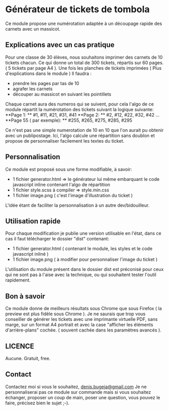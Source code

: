 # Générateur de tickets de tombola

Ce module propose une numérotation adaptée à un découpage rapide des carnets avec un massicot.

## Explications avec un cas pratique

Pour une classe de 30 élèves, nous souhaitons imprimer des carnets de 10 tickets chacun.
Ce qui donne un total de 300 tickets, répartis sur 60 pages. ( 5 tickets par page A4 ).
Une fois les planches de tickets imprimées ( Plus d'explications dans le module )
Il faudra :
- prendre les pages par tas de 10
- agrafer les carnets
- découper au massicot en suivant les pointillets

Chaque carnet aura des numeros qui se suivent, pour cela l'algo de ce module répartit la numérotation des tickets suivant la logique suivante:
**Page 1: **
\#1, #11, #21, #31, #41
**Page 2: **
\#2, #12, #22, #32, #42
...
**Page 55 ( par exemple): **
\#255, #265, #275, #285, #295

Ce n'est pas une simple numerotation de 10 en 10 que l'on aurait pu obtenir avec un publipostage.
Ici, l'algo calcule une répartition sans doublon et propose de personnaliser facilement les textes du ticket.

## Personnalisation

Ce module est proposé sous une forme modifiable, à savoir:
- 1 fichier generator.html => le générateur lui même embarquant le code javascript inline contenant l'algo de répartition
- 1 fichier style.scss à compiler => style.min.css
- 1 fichier image.png ( c'est l'image d'illustration du ticket )

L'idée étant de faciliter la personnalisation à un autre dev/bidouilleur.

## Utilisation rapide

Pour chaque modification je publie une version utilisable en l'état, dans ce cas il faut télécharger le dossier "dist" contenant:
- 1 fichier generator.html ( contenant le module, les styles et le code javascript inliné )
- 1 fichier image.png ( à modifier pour personnaliser l'image du ticket )

L'utilisation du module présent dans le dossier dist est préconisé pour ceux qui ne sont pas à l'aise avec la technique, ou qui souhaitent tester l'outil rapidement.

## Bon à savoir

Ce module donne de meilleurs résultats sous Chrome que sous Firefox ( la preview est plus fidèle sous Chrome ).
Je ne saurais que trop vous conseiller de générer les tickets avec une imprimante virtuelle PDF, sans marge, sur un format A4 portrait et avec la case "afficher les éléments d'arrière-plans" cochée. ( souvent cachée dans les paramètres avancés ).

## LICENCE

Aucune. Gratuit, free.

## Contact

Contactez moi si vous le souhaitez, denis.bugeja@gmail.com
Je ne personnaliserai pas ce module sur commande mais si vous souhaitez échanger, proposer un coup de main, poser une question, vous pouvez le faire, précisez bien le sujet ;-).